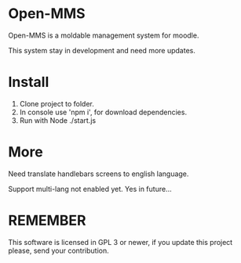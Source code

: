 # Open-MMS
Open-MMS is a moldable management system for moodle.

This system stay in development and need more updates.

# Install

1. Clone project to folder.
2. In console use 'npm i', for download dependencies.
3. Run with Node ./start.js


# More

Need translate handlebars screens to english language.

Support multi-lang not enabled yet. Yes in future...



# REMEMBER
This software is licensed in GPL 3 or newer, if you update this project please, send your contribution.
